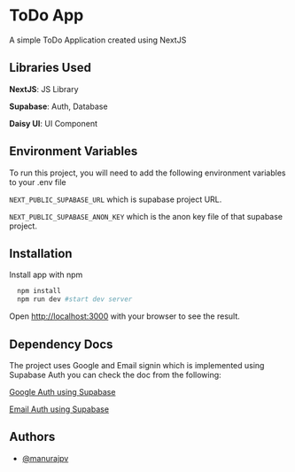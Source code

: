 # ToDo App

A simple ToDo Application created using NextJS


## Libraries Used

**NextJS**: JS Library

**Supabase**: Auth, Database

**Daisy UI**: UI Component



## Environment Variables

To run this project, you will need to add the following environment variables to your .env file

`NEXT_PUBLIC_SUPABASE_URL` which is supabase project URL.

`NEXT_PUBLIC_SUPABASE_ANON_KEY` which is the anon key file of that supabase project.

## Installation

Install app with npm

```bash
  npm install 
  npm run dev #start dev server
```
Open [http://localhost:3000](http://localhost:3000) with your browser to see the result.   

## Dependency Docs

The project uses Google and Email signin which is implemented using Supabase Auth you can check the doc from the following:  

[Google Auth using Supabase](https://supabase.com/docs/guides/auth/social-login/auth-google?queryGroups=environment&environment=client)

[Email Auth using Supabase](https://supabase.com/docs/guides/auth/auth-email-passwordless)
## Authors

- [@manurajpv](https://www.github.com/manurajpv)

